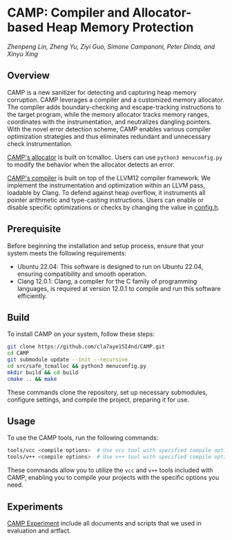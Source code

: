 # CAMP: Compiler and Allocator-based Heap Memory Protection

*Zhenpeng Lin, Zheng Yu, Ziyi Guo, Simone Campanoni, Peter Dinda, and Xinyu Xing*


## Overview

CAMP is a new sanitizer for detecting and capturing heap memory corruption. CAMP leverages a compiler and a customized memory allocator. The compiler adds boundary-checking and escape-tracking instructions to the target program, while the memory allocator tracks memory ranges, coordinates with the instrumentation, and neutralizes dangling pointers. With the novel error detection scheme, CAMP enables various compiler optimization strategies and thus eliminates redundant and unnecessary check instrumentation.


[CAMP's allocator](src/safe_tcmalloc) is built on tcmalloc. Users can use `python3 menuconfig.py` to modify the behavior when the allocator detects an error.

[CAMP's compiler](src/compiler_pass) is built on top of the LLVM12 compiler framework. We implement the instrumentation and optimization within an LLVM pass, loadable by Clang. To defend against heap overflow, it instruments all pointer arithmetic and type-casting instructions. Users can enable or disable specific optimizations or checks by changing the value in [config.h](src/compiler_pass/config.h).


## Prerequisite

Before beginning the installation and setup process, ensure that your system meets the following requirements:
- Ubuntu 22.04: This software is designed to run on Ubuntu 22.04, ensuring compatibility and smooth operation.
- Clang 12.0.1: Clang, a compiler for the C family of programming languages, is required at version 12.0.1 to compile and run this software efficiently.

## Build

To install CAMP on your system, follow these steps:
```bash
git clone https://github.com/cla7aye15I4nd/CAMP.git
cd CAMP
git submodule update --init --recursive
cd src/safe_tcmalloc && python3 menuconfig.py
mkdir build && cd build 
cmake .. && make 
```
These commands clone the repository, set up necessary submodules, configure settings, and compile the project, preparing it for use.

## Usage

To use the CAMP tools, run the following commands:
```bash
tools/vcc <compile options>  # Use vcc tool with specified compile options
tools/v++ <compile options>  # Use v++ tool with specified compile options
```
These commands allow you to utilize the `vcc` and `v++` tools included with CAMP, enabling you to compile your projects with the specific options you need.

## Experiments

[CAMP Experiment](https://github.com/cla7aye15I4nd/camp-experiment) include all documents and scripts that we used in evaluation and artfact.
